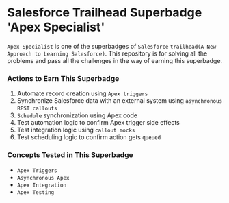 # Salesforce Trailhead Superbadge 'Apex Specialist'
`Apex Specialist` is one of the superbadges of `Salesforce` `trailhead(A New Approach to Learning Salesforce)`.
This repository is for solving all the problems and pass all the challenges in the way of earning this superbadge.

### Actions to Earn This Superbadge
1. Automate record creation using `Apex triggers`
2. Synchronize Salesforce data with an external system using `asynchronous` `REST callouts`
3. `Schedule` synchronization using Apex code
4. Test automation logic to confirm Apex trigger side effects
5. Test integration logic using `callout mocks`
6. Test scheduling logic to confirm action gets `queued`

### Concepts Tested in This Superbadge
* `Apex Triggers`
* `Asynchronous Apex`
* `Apex Integration`
* `Apex Testing`

